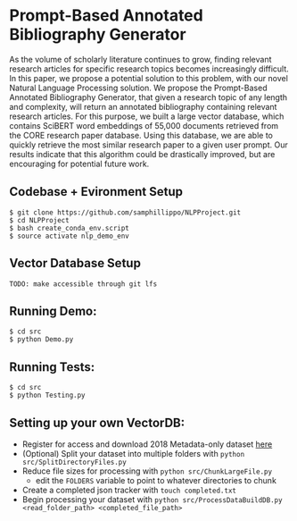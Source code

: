 # Prompt-Based Annotated Bibliography Generator

As the volume of scholarly literature continues to grow, finding relevant research articles for specific research topics becomes increasingly difficult. In this paper, we propose a potential solution to this problem, with our novel Natural Language Processing solution. We propose the Prompt-Based Annotated Bibliography Generator, that given a research topic of any length and complexity, will return an annotated bibliography containing relevant research articles. For this purpose, we built a large vector database, which contains SciBERT word embeddings of 55,000 documents retrieved from the CORE research paper database. Using this database, we are able to quickly retrieve the most similar research paper to a given user prompt. Our results indicate that this algorithm could be drastically improved, but are encouraging for potential future work.

## Codebase + Evironment Setup
```
$ git clone https://github.com/samphillippo/NLPProject.git
$ cd NLPProject
$ bash create_conda_env.script
$ source activate nlp_demo_env
```
## Vector Database Setup
```
TODO: make accessible through git lfs
```

## Running Demo:
```
$ cd src
$ python Demo.py
```

## Running Tests:
```
$ cd src
$ python Testing.py
```

## Setting up your own VectorDB:
- Register for access and download 2018 Metadata-only dataset [here](https://core.ac.uk/documentation/dataset#dataset2018)
- (Optional) Split your dataset into multiple folders with `python src/SplitDirectoryFiles.py`
- Reduce file sizes for processing with `python src/ChunkLargeFile.py`
  - edit the `FOLDERS` variable to point to whatever directories to chunk
- Create a completed json tracker with `touch completed.txt`
- Begin processing your dataset with `python src/ProcessDataBuildDB.py <read_folder_path> <completed_file_path>`
